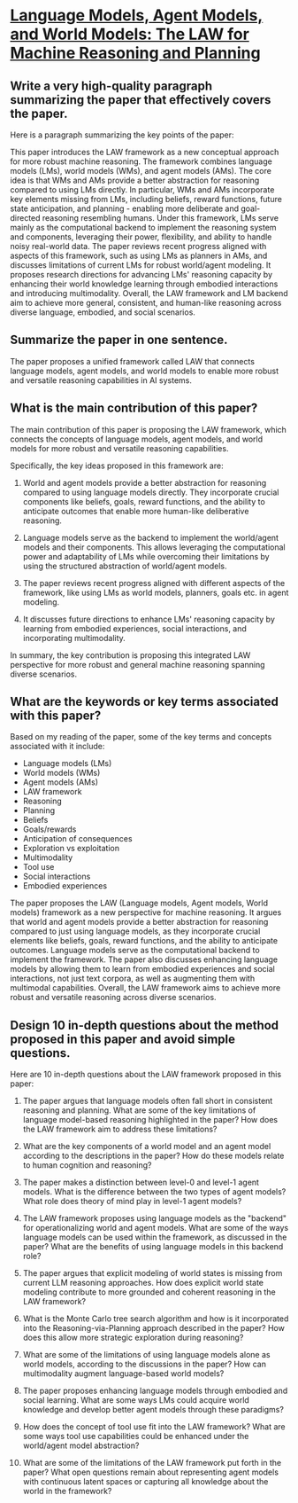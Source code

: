 # [Language Models, Agent Models, and World Models: The LAW for Machine   Reasoning and Planning](https://arxiv.org/abs/2312.05230)

## Write a very high-quality paragraph summarizing the paper that effectively covers the paper.

 Here is a paragraph summarizing the key points of the paper:

This paper introduces the LAW framework as a new conceptual approach for more robust machine reasoning. The framework combines language models (LMs), world models (WMs), and agent models (AMs). The core idea is that WMs and AMs provide a better abstraction for reasoning compared to using LMs directly. In particular, WMs and AMs incorporate key elements missing from LMs, including beliefs, reward functions, future state anticipation, and planning - enabling more deliberate and goal-directed reasoning resembling humans. Under this framework, LMs serve mainly as the computational backend to implement the reasoning system and components, leveraging their power, flexibility, and ability to handle noisy real-world data. The paper reviews recent progress aligned with aspects of this framework, such as using LMs as planners in AMs, and discusses limitations of current LMs for robust world/agent modeling. It proposes research directions for advancing LMs' reasoning capacity by enhancing their world knowledge learning through embodied interactions and introducing multimodality. Overall, the LAW framework and LM backend aim to achieve more general, consistent, and human-like reasoning across diverse language, embodied, and social scenarios.


## Summarize the paper in one sentence.

 The paper proposes a unified framework called LAW that connects language models, agent models, and world models to enable more robust and versatile reasoning capabilities in AI systems.


## What is the main contribution of this paper?

 The main contribution of this paper is proposing the LAW framework, which connects the concepts of language models, agent models, and world models for more robust and versatile reasoning capabilities. 

Specifically, the key ideas proposed in this framework are:

1) World and agent models provide a better abstraction for reasoning compared to using language models directly. They incorporate crucial components like beliefs, goals, reward functions, and the ability to anticipate outcomes that enable more human-like deliberative reasoning. 

2) Language models serve as the backend to implement the world/agent models and their components. This allows leveraging the computational power and adaptability of LMs while overcoming their limitations by using the structured abstraction of world/agent models.

3) The paper reviews recent progress aligned with different aspects of the framework, like using LMs as world models, planners, goals etc. in agent modeling.

4) It discusses future directions to enhance LMs' reasoning capacity by learning from embodied experiences, social interactions, and incorporating multimodality.

In summary, the key contribution is proposing this integrated LAW perspective for more robust and general machine reasoning spanning diverse scenarios.


## What are the keywords or key terms associated with this paper?

 Based on my reading of the paper, some of the key terms and concepts associated with it include:

- Language models (LMs)
- World models (WMs) 
- Agent models (AMs)
- LAW framework 
- Reasoning 
- Planning
- Beliefs
- Goals/rewards
- Anticipation of consequences
- Exploration vs exploitation
- Multimodality 
- Tool use
- Social interactions
- Embodied experiences

The paper proposes the LAW (Language models, Agent models, World models) framework as a new perspective for machine reasoning. It argues that world and agent models provide a better abstraction for reasoning compared to just using language models, as they incorporate crucial elements like beliefs, goals, reward functions, and the ability to anticipate outcomes. Language models serve as the computational backend to implement the framework. The paper also discusses enhancing language models by allowing them to learn from embodied experiences and social interactions, not just text corpora, as well as augmenting them with multimodal capabilities. Overall, the LAW framework aims to achieve more robust and versatile reasoning across diverse scenarios.


## Design 10 in-depth questions about the method proposed in this paper and avoid simple questions.

 Here are 10 in-depth questions about the LAW framework proposed in this paper:

1. The paper argues that language models often fall short in consistent reasoning and planning. What are some of the key limitations of language model-based reasoning highlighted in the paper? How does the LAW framework aim to address these limitations?

2. What are the key components of a world model and an agent model according to the descriptions in the paper? How do these models relate to human cognition and reasoning? 

3. The paper makes a distinction between level-0 and level-1 agent models. What is the difference between the two types of agent models? What role does theory of mind play in level-1 agent models?

4. The LAW framework proposes using language models as the "backend" for operationalizing world and agent models. What are some of the ways language models can be used within the framework, as discussed in the paper? What are the benefits of using language models in this backend role?

5. The paper argues that explicit modeling of world states is missing from current LLM reasoning approaches. How does explicit world state modeling contribute to more grounded and coherent reasoning in the LAW framework?

6. What is the Monte Carlo tree search algorithm and how is it incorporated into the Reasoning-via-Planning approach described in the paper? How does this allow more strategic exploration during reasoning?

7. What are some of the limitations of using language models alone as world models, according to the discussions in the paper? How can multimodality augment language-based world models?

8. The paper proposes enhancing language models through embodied and social learning. What are some ways LMs could acquire world knowledge and develop better agent models through these paradigms?

9. How does the concept of tool use fit into the LAW framework? What are some ways tool use capabilities could be enhanced under the world/agent model abstraction?

10. What are some of the limitations of the LAW framework put forth in the paper? What open questions remain about representing agent models with continuous latent spaces or capturing all knowledge about the world in the framework?
